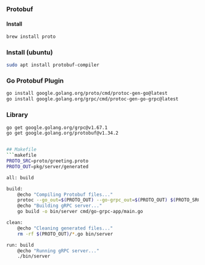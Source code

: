### 

### Protobuf
#### Install
```bash
brew install proto
```

### Install (ubuntu)
```bash
sudo apt install protobuf-compiler
```

### Go Protobuf Plugin
```bash 
go install google.golang.org/proto/cmd/protoc-gen-go@latest
go install google.golang.org/grpc/cmd/protoc-gen-go-grpc@latest
```

### Library
```bash
go get google.golang.org/grpc@v1.67.1
go get google.golang.org/protobuf@v1.34.2


## Makefile
```makefile
PROTO_SRC=proto/greeting.proto
PROTO_OUT=pkg/server/generated

all: build

build:
	@echo "Compiling Protobuf files..."
	protoc --go_out=$(PROTO_OUT) --go-grpc_out=$(PROTO_OUT) $(PROTO_SRC)
	@echo "Building gRPC server..."
	go build -o bin/server cmd/go-grpc-app/main.go

clean:
	@echo "Cleaning generated files..."
	rm -rf $(PROTO_OUT)/*.go bin/server

run: build
	@echo "Running gRPC server..."
	./bin/server
``` 
